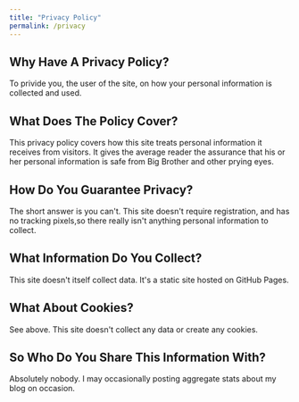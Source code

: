 ```yaml
---
title: "Privacy Policy"
permalink: /privacy
---
```


## Why Have A Privacy Policy?

To privide you, the user of the site, on how your personal information is collected and used.

## What Does The Policy Cover?

This privacy policy covers how this site treats personal information it receives from visitors. It gives the average reader the assurance that his or her personal information is safe from Big Brother and other prying eyes.

## How Do You Guarantee Privacy?

The short answer is you can't. This site doesn't require registration, and has no tracking pixels,so there really isn't anything personal information to collect.

## What Information Do You Collect?

This site doesn't itself collect data. It's a static site hosted on GitHub Pages.

## What About Cookies?

See above. This site doesn't collect any data or create any cookies.

## So Who Do You Share This Information With?

Absolutely nobody. I may occasionally posting aggregate stats about my blog on occasion.
